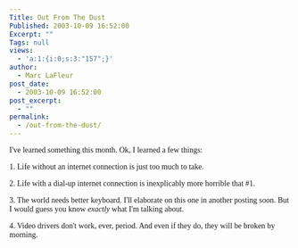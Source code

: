 ```yaml
---
Title: Out From The Dust
Published: 2003-10-09 16:52:00
Excerpt: ""
Tags: null
views:
  - 'a:1:{i:0;s:3:"157";}'
author:
  - Marc LaFleur
post_date:
  - 2003-10-09 16:52:00
post_excerpt:
  - ""
permalink:
  - /out-from-the-dust/
---
```

<p><font face=Verdana>I've learned something this month. Ok, I learned a few things:</font></p>
<p><font face=Verdana>1. Life without an internet connection is just too much to take. </font></p>
<p><font face=Verdana>2. Life with a dial-up internet connection is inexplicably more horrible that #1.</font></p>
<p><font face=Verdana>3. The world needs better keyboard. I'll elaborate on this one in another posting soon. But I would guess you know <em>exactly </em>what I'm talking about.</font></p>
<p><font face=Verdana>4. Video drivers don't work, ever, period. And even if they do, they will be broken by morning. <br /></font></p>